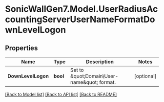 # SonicWallGen7.Model.UserRadiusAccountingServerUserNameFormatDownLevelLogon

## Properties

Name | Type | Description | Notes
------------ | ------------- | ------------- | -------------
**DownLevelLogon** | **bool** | Set to \&quot;Domain\\User-name\&quot; format. | [optional] 

[[Back to Model list]](../README.md#documentation-for-models) [[Back to API list]](../README.md#documentation-for-api-endpoints) [[Back to README]](../README.md)

